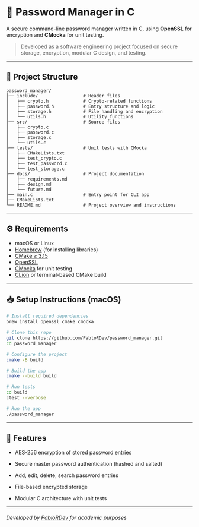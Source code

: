 # 🔐 Password Manager in C

A secure command-line password manager written in C, using **OpenSSL** for encryption and **CMocka** for unit testing.

> Developed as a software engineering project focused on secure storage, encryption, modular C design, and testing.

---

## 📁 Project Structure

```text
password_manager/
├── include/                 # Header files
│   ├── crypto.h             # Crypto-related functions
│   ├── password.h           # Entry structure and logic
│   ├── storage.h            # File handling and encryption
│   └── utils.h              # Utility functions
├── src/                     # Source files
│   ├── crypto.c
│   ├── password.c
│   ├── storage.c
│   └── utils.c
├── tests/                   # Unit tests with CMocka
│   ├── CMakeLists.txt
│   ├── test_crypto.c
│   ├── test_password.c
│   └── test_storage.c
├── docs/                    # Project documentation
│   ├── requirements.md
│   ├── design.md
│   └── future.md
├── main.c                   # Entry point for CLI app
├── CMakeLists.txt
└── README.md                # Project overview and instructions
```

---

## ⚙️ Requirements

- macOS or Linux
- [Homebrew](https://brew.sh) (for installing libraries)
- [CMake ≥ 3.15](https://cmake.org/)
- [OpenSSL](https://www.openssl.org/)
- [CMocka](https://cmocka.org/) for unit testing
- [CLion](https://www.jetbrains.com/clion/) or terminal-based CMake build

---

## 📥 Setup Instructions (macOS)

```bash
# Install required dependencies
brew install openssl cmake cmocka

# Clone this repo
git clone https://github.com/PabloRDev/password_manager.git
cd password_manager

# Configure the project
cmake -B build

# Build the app
cmake --build build

# Run tests
cd build
ctest --verbose

# Run the app
./password_manager
```
---

## 🚀 Features

- AES-256 encryption of stored password entries

- Secure master password authentication (hashed and salted)

- Add, edit, delete, search password entries

- File-based encrypted storage

- Modular C architecture with unit tests

---

###### _Developed by [PabloRDev](https://github.com/PabloRDev)  for academic purposes_